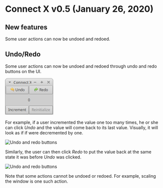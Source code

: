 # Connect X v0.5 (January 26, 2020)

## New features

Some user actions can now be undoed and redoed.


## Undo/Redo

Some user actions can now be undoed and redoed through undo and redo buttons on the UI.

![Undo and redo buttons](./undoredo.png)

For example, if a user incremented the value one too many times, he or she can click _Undo_ and the value will come back to its last value. Visually, it will look as if if were decremented by one.

![Undo and redo buttons](./undo.png)

Similarly, the user can then click _Redo_ to put the value back at the same state it was before _Undo_ was clicked.

![Undo and redo buttons](./redo.png)

Note that some actions cannot be undoed or redoed. For example, scaling the window is one such action.